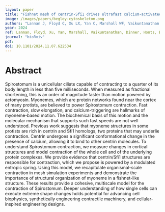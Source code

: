 ```yaml
---
layout: paper
title: "Fishnet mesh of centrin-Sfi1 drives ultrafast calcium-activated contraction of the giant cell Spirostomum ambiguum"
image: /images/papers/begley-cytoskeleton.png
authors: "Lannan J, Floyd C, Xu LX, Yan C, Marshall WF, Vaikuntanathan S, Dinner AR, Honts JE, Bhamla S, Elting MW"
year: 2024
ref: Lannan, Floyd, Xu, Yan, Marshall, Vaikuntanathan, Dinner, Honts, Bhamla, and Elting, bioRxiv 2024.
journal: "bioRxiv"
pdf:
doi: 10.1101/2024.11.07.622534
---
```


# Abstract
Spirostomum is a unicellular ciliate capable of contracting to a quarter of its body length in less than five milliseconds. When measured as fractional shortening, this is an order of magnitude faster than motion powered by actomyosin. Myonemes, which are protein networks found near the cortex of many protists, are believed to power Spirostomum contraction. Fast contraction, slow elongation, and calcium-triggering are hallmarks of myoneme-based motion. The biochemical basis of this motion and the molecular mechanism that supports such fast speeds are not well understood. Previous work suggests that myoneme structures in some protists are rich in centrin and Sfi1 homologs, two proteins that may underlie contraction. Centrin undergoes a significant conformational change in the presence of calcium, allowing it to bind to other centrin molecules. To understand Spirostomum contraction, we measure changes in cortical structures and model contraction of the whole cell and of the underlying protein complexes. We provide evidence that centrin/Sfi1 structures are responsible for contraction, which we propose is powered by a modulated entropic spring. Using this model, we recapitulate organismal-scale contraction in mesh simulation experiments and demonstrate the importance of structural organization of myoneme in a fishnet-like structure. These results provide a cohesive, multiscale model for the contraction of Spirostomum. Deeper understanding of how single cells can execute extreme shape changes holds potential for advancing cell biophysics, synthetically engineering contractile machinery, and cellular-inspired engineering designs.
